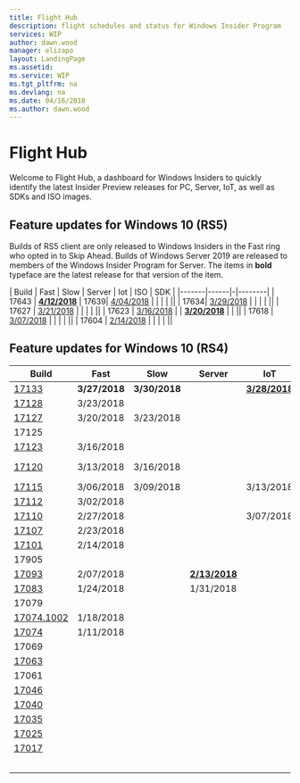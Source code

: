 ```yaml
---
title: Flight Hub
description: flight schedules and status for Windows Insider Program
services: WIP
author: dawn.wood
manager: elizapo
layout: LandingPage
ms.assetid: 
ms.service: WIP
ms.tgt_pltfrm: na
ms.devlang: na
ms.date: 04/16/2018
ms.author: dawn.wood
---
```


# Flight Hub

Welcome to Flight Hub, a dashboard for Windows Insiders to quickly identify the latest Insider Preview releases for PC, Server, IoT, as well as SDKs and ISO images. 

## Feature updates for Windows 10 (RS5)
Builds of RS5 client are only released to Windows Insiders in the Fast ring who opted in to Skip Ahead. Builds of Windows Server 2019 are released to members of the Windows Insider Program for Server. The items in <b>bold</b> typeface are the latest release for that version of the item. 


| Build | Fast | Slow | Server | Iot | ISO | SDK |
|-------|------|-|--------|
| 17643 | [<b>4/12/2018</b>](https://blogs.windows.com/windowsexperience/2018/04/12/announcing-windows-10-insider-preview-build-17643-for-skip-ahead/)
| 17639| [4/04/2018]((https://blogs.windows.com/windowsexperience/2018/04/04/announcing-windows-10-insider-preview-build-17639-for-skip-ahead/)) | | | | ||
| 17634| [3/29/2018]((https://blogs.windows.com/windowsexperience/2018/03/29/announcing-windows-10-insider-preview-build-17634-for-skip-ahead/)) | | | | ||
| 17627 | [3/21/2018](https://blogs.windows.com/windowsexperience/2018/03/21/announcing-windows-10-insider-preview-build-17627-for-skip-ahead/) | | | | ||
| 17623 | [3/16/2018](https://blogs.windows.com/windowsexperience/2018/03/16/announcing-windows-10-insider-preview-build-17623-for-skip-ahead/) | | <b>[3/20/2018](https://blogs.windows.com/windowsexperience/2018/03/20/announcing-windows-server-vnext-ltsc-build-17623/)</b> | | ||
| 17618 | [3/07/2018](https://blogs.windows.com/windowsexperience/2018/03/07/announcing-windows-10-insider-preview-build-17618-skip-ahead/) | | | | ||
| 17604 | [2/14/2018](https://blogs.windows.com/windowsexperience/2018/02/14/announcing-windows-10-insider-preview-build-17101-fast-build-17604-skip-ahead/) | | | | ||

## Feature updates for Windows 10 (RS4)
| Build | Fast | Slow | Server | IoT | ISO | SDK | 
|-------|------|------|--------|-----|-----|-----|
| [17133](https://blogs.windows.com/windowsexperience/2018/03/27/announcing-windows-10-insider-preview-build-17133-for-fast/) |<b>3/27/2018</b> | <b>3/30/2018</b>| |[<b>3/28/2018</b>](https://social.msdn.microsoft.com/Forums/en-US/4587bb75-0143-4bac-9af0-8fea437dbfba/new-flight-17133-released-for-insiders?forum=WindowsIoT) | | |
| [17128](https://blogs.windows.com/windowsexperience/2018/03/23/announcing-windows-10-insider-preview-build-17128-for-fast/) | 3/23/2018| | | | | |
| [17127](https://blogs.windows.com/windowsexperience/2018/03/20/announcing-windows-10-insider-preview-build-17127-for-fast/) | 3/20/2018 |3/23/2018 | | | [3/27/2018](https://www.microsoft.com/en-us/software-download/windowsinsiderpreviewadvanced) | |
| 17125 | | | | | | [3/27/2018](https://www.microsoft.com/en-us/software-download/windowsinsiderpreviewSDK) |
| [17123](https://blogs.windows.com/windowsexperience/2018/03/16/announcing-windows-10-insider-preview-build-17123-for-fast/) | 3/16/2018 | | | | | |
| [17120](https://blogs.windows.com/windowsexperience/2018/03/13/announcing-windows-10-insider-preview-build-17120-for-fast/) | 3/13/2018 | 3/16/2018 | | | | [3/20/2018]https://blogs.windows.com/buildingapps/2018/03/20/windows-10-sdk-preview-build-17120-now-available/() |
| [17115](https://blogs.windows.com/windowsexperience/2018/03/06/announcing-windows-10-insider-preview-build-17115-fast/) | 3/06/2018 | 3/09/2018 | | 3/13/2018 | [3/13/2018](https://www.microsoft.com/en-us/software-download/windowsinsiderpreviewadvanced) | [3/13/2018](https://blogs.windows.com/buildingapps/2018/03/13/windows-10-sdk-preview-build-17115-now-available/) |
| [17112](https://blogs.windows.com/windowsexperience/2018/03/02/announcing-windows-10-insider-preview-build-17112-fast/) | 3/02/2018 | 
| [17110](https://blogs.windows.com/windowsexperience/2018/02/27/announcing-windows-10-insider-preview-build-17110-fast/) | 2/27/2018 | | | 3/07/2018 | | [3/07/2018](https://blogs.windows.com/buildingapps/2018/03/07/windows-10-sdk-preview-build-17110-now-available/) |
| [17107](https://blogs.windows.com/windowsexperience/2018/02/23/announcing-windows-10-insider-preview-build-17107-fast-ring/) | 2/23/2018 |
| [17101](https://blogs.windows.com/windowsexperience/2018/02/14/announcing-windows-10-insider-preview-build-17101-fast-build-17604-skip-ahead/) | 2/14/2018 |
| 17905 | | | | | |[2/13/2018](https://blogs.windows.com/buildingapps/2018/02/13/windows-10-sdk-preview-build-17095-now-available/) |
| [17093](https://blogs.windows.com/windowsexperience/2018/02/07/announcing-windows-10-insider-preview-build-17093-pc/) | 2/07/2018 | |[<b>2/13/2018</b>](https://blogs.windows.com/windowsexperience/2018/02/13/announcing-windows-server-insider-preview-build-17093-project-honolulu-technical-preview-1802/) | 
| [17083](https://blogs.windows.com/windowsexperience/2018/01/24/announcing-windows-10-insider-preview-build-17083-for-pc/) | 1/24/2018 | | 1/31/2018| | | [<b>1/31/2018</b>](https://www.microsoft.com/en-us/software-download/windowsinsiderpreviewSDK)|
| 17079 | | | | | | |
| [17074.1002]() | 1/18/2018 | | | | | |
| [17074]() | 1/11/2018 | | | | | |
| 17069 | | | | | | |
| [17063]() | | | | | | |
| 17061 | | | | | | |
| [17046]() | | | | | | |
| [17040]() | | | | | | |
| [17035]() | | | | | | |
| [17025]() | | | | | | |
| [17017]() | | | | | | |
| []() | | | | | | |
| []() | | | | | | |
| []() | | | | | | |
| []() | | | | | | |
| []() | | | | | | |